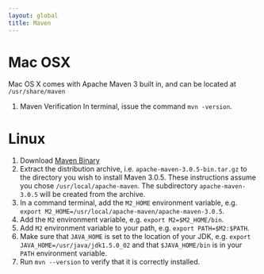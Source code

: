 ```yaml
---
layout: global
title: Maven
---
```


# Mac OSX

Mac OS X comes with Apache Maven 3 built in, and can be located at `/usr/share/maven`

1.  Maven Verification In terminal, issue the command `mvn -version`.

# Linux

1.  Download [Maven Binary](http://maven.apache.org/download.cgi)
2.  Extract the distribution archive, i.e.
    `apache-maven-3.0.5-bin.tar.gz` to the directory you wish to install
    Maven 3.0.5. These instructions assume you chose
    `/usr/local/apache-maven`. The subdirectory `apache-maven-3.0.5`
    will be created from the archive.
3.  In a command terminal, add the `M2_HOME` environment variable, e.g.
    `export M2_HOME=/usr/local/apache-maven/apache-maven-3.0.5`.
4.  Add the `M2` environment variable, e.g. `export M2=$M2_HOME/bin`.
5.  Add `M2` environment variable to your path, e.g.
    `export PATH=$M2:$PATH`.
6.  Make sure that `JAVA_HOME` is set to the location of your JDK, e.g.
    `export JAVA_HOME=/usr/java/jdk1.5.0_02` and that `$JAVA_HOME/bin`
    is in your `PATH` environment variable.
7.  Run `mvn --version` to verify that it is correctly installed.


